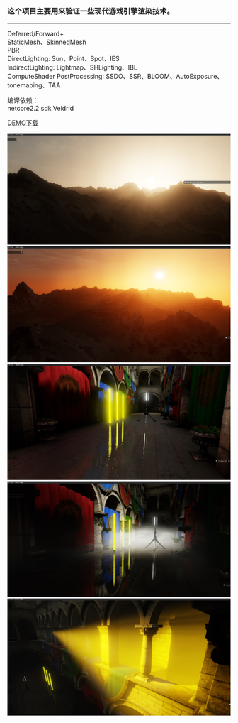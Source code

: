 ### 这个项目主要用来验证一些现代游戏引擎渲染技术。
****
  
Deferred/Forward+  
StaticMesh、SkinnedMesh  
PBR  
DirectLighting: Sun、Point、Spot、IES  
IndirectLighting: Lightmap、SHLighting、IBL   
ComputeShader PostProcessing: SSDO、SSR、BLOOM、AutoExposure、tonemaping、TAA  

编译依赖：  
netcore2.2 sdk
Veldrid

[DEMO下载](https://share.weiyun.com/5rnysAY)

![](pics/atmospheric%20scattering1.jpg "AtmosphericScattering") 
![](pics/atmospheric%20scattering2.jpg "AtmosphericScattering")  
![](pics/ssr.jpg "ScreenSpaceReflection+ReflectionProbe")  
![](pics/volumefog.jpg "FogVolume")  
![](pics/volumelight.jpg "VolumetricLighting")  


